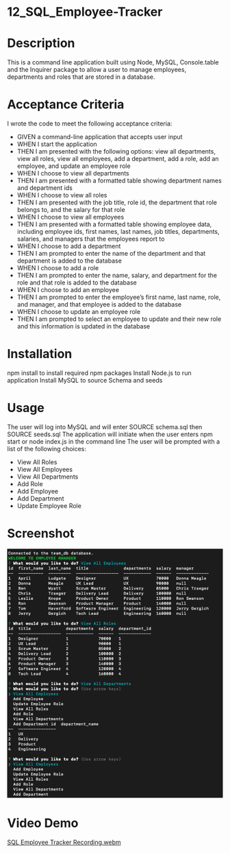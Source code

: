 # 12_SQL_Employee-Tracker

# Description
This is a command line application built using Node, MySQL, Console.table and the Inquirer package to allow a user to manage employees, departments and roles that are stored in a database. 


# Acceptance Criteria
I wrote the  code to meet the following acceptance criteria:

* GIVEN a command-line application that accepts user input
* WHEN I start the application
* THEN I am presented with the following options: view all departments, view all roles, view all employees, add a department, add a role, add an employee, and update an employee role
* WHEN I choose to view all departments
* THEN I am presented with a formatted table showing department names and department ids
* WHEN I choose to view all roles
* THEN I am presented with the job title, role id, the department that role belongs to, and the salary for that role
* WHEN I choose to view all employees
* THEN I am presented with a formatted table showing employee data, including employee ids, first names, last names, job titles, departments, salaries, and managers that the employees report to
* WHEN I choose to add a department
* THEN I am prompted to enter the name of the department and that department is added to the database
* WHEN I choose to add a role
* THEN I am prompted to enter the name, salary, and department for the role and that role is added to the database
* WHEN I choose to add an employee
* THEN I am prompted to enter the employee’s first name, last name, role, and manager, and that employee is added to the database
* WHEN I choose to update an employee role
* THEN I am prompted to select an employee to update and their new role and this information is updated in the database 

# Installation

npm install to install required npm packages
Install Node.js to run application
Install MySQL to source Schema and seeds

# Usage
The user will log into MySQL and will enter SOURCE schema.sql then SOURCE seeds.sql
The application will initiate when the user enters npm start or node index.js in the command line
The user will be prompted with a list of the following choices:
* View All Roles
* View All Employees
* View All Departments
* Add Role
* Add Employee 
* Add Department
* Update Employee Role


# Screenshot
![SQL Employee Tracker](./Screenshot.png)

# Video Demo

[SQL Employee Tracker Recording.webm](https://user-images.githubusercontent.com/70189946/190280252-abb1b4e3-62c4-4af5-b52e-814bab2ac489.webm)
